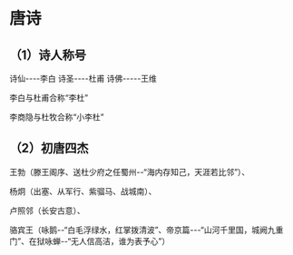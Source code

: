 # 唐诗

## （1）诗人称号

诗仙----李白			诗圣----杜甫			诗佛-----王维

李白与杜甫合称“李杜”

李商隐与杜牧合称“小李杜”

## （2）初唐四杰

王勃（滕王阁序、送杜少府之任蜀州--“海内存知己，天涯若比邻”）、

杨炯（出塞、从军行、紫骝马、战城南）、

卢照邻（长安古意）、

骆宾王（咏鹅--“白毛浮绿水，红掌拨清波”、帝京篇---“山河千里国，城阙九重门”、在狱咏蝉--“无人信高洁，谁为表予心”）